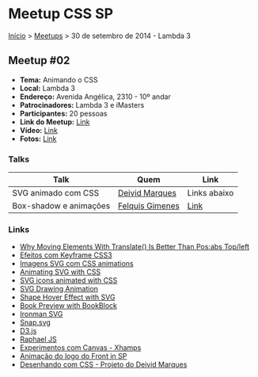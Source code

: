 Meetup CSS SP
======

[Início](../README.md) > [Meetups](../meetups.md) > 30 de setembro de 2014 - Lambda 3

## Meetup #02

* **Tema:** Animando o CSS
* **Local:** Lambda 3
* **Endereço:** Avenida Angélica, 2310 - 10º andar
* **Patrocinadores:** Lambda 3 e iMasters
* **Participantes:** 20 pessoas
* **Link do Meetup:** [Link](http://www.meetup.com/CSS-Brasil/events/194761202/) 
* **Vídeo:** [Link](https://www.youtube.com/watch?v=koeqI-ZYgCY&feature=youtu.be)
* **Fotos:** [Link](https://www.flickr.com/photos/raphaelfabeni/sets/72157648172328846/)

### Talks

| Talk                    | Quem                                                | Link                                                                        |
| ----------------------- | --------------------------------------------------  | --------------------------------------------------------------------------- |
| SVG animado com CSS     | [Deivid Marques](https://twitter.com/deividmarques) | Links abaixo                                                                |
| Box-shadow  e animações | [Felquis Gimenes](https://twitter.com/felquis)      | [Link](http://felquis.com/box-shadow/assets/player/KeynoteDHTMLPlayer.html) |

### Links

* [Why Moving Elements With Translate() Is Better Than Pos:abs Top/left](http://www.paulirish.com/2012/why-moving-elements-with-translate-is-better-than-posabs-topleft/)
* [Efeitos com Keyframe CSS3](http://cayojs.com.br/efeitos/)
* [Imagens SVG com CSS animations](http://sergiolopes.org/svg-css-animations/)
* [Animating SVG with CSS](http://css-tricks.com/animating-svg-css/)
* [SVG icons animated with CSS](http://codepen.io/noahblon/pen/lxukH)
* [SVG Drawing Animation](http://tympanus.net/Development/SVGDrawingAnimation/)
* [Shape Hover Effect with SVG](http://tympanus.net/Tutorials/ShapeHoverEffectSVG/index.html)
* [Book Preview with BookBlock](http://tympanus.net/Development/BookPreview/)
* [Ironman SVG](http://cssdeck.com/labs/ironman-svg-line-animation)
* [Snap.svg](http://snapsvg.io/)
* [D3.js](http://d3js.org/)
* [Raphael JS](http://raphaeljs.com/)
* [Experimentos com Canvas - Xhamps](https://github.com/Xhamps/expirience_html5/)
* [Animação do logo do Front in SP](http://deividmarques.github.io/logo-frontinsampa/)
* [Desenhando com CSS - Projeto do Deivid Marques](http://deividmarques.github.io/drawing-with-css/projects/beach/)
